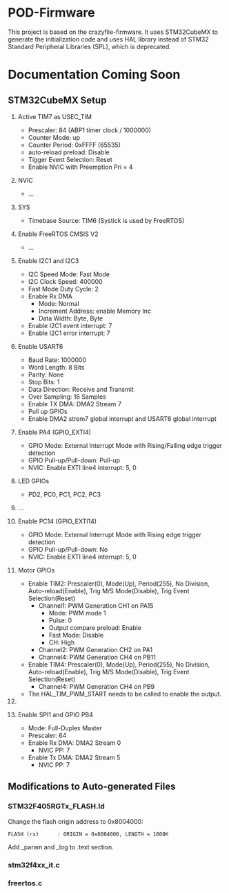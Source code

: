 # POD-Firmware

This project is based on the crazyflie-firmware. It uses STM32CubeMX to generate the initialization code and uses HAL library instead of STM32 Standard Peripheral Libraries (SPL), which is deprecated.

# Documentation Coming Soon

## STM32CubeMX Setup

1. Active TIM7 as USEC_TIM
    - Prescaler: 84 (ABP1 timer clock / 1000000)
    - Counter Mode: up
    - Counter Period: 0xFFFF (65535)
    - auto-reload preload: Disable
    - Tigger Event Selection: Reset
    - Enable NVIC with Preemption Pri = 4

2. NVIC
    - ...

3. SYS
    - Timebase Source: TIM6 (Systick is used by FreeRTOS)

3. Enable FreeRTOS CMSIS V2
    - ...

4. Enable I2C1 and I2C3
    - I2C Speed Mode: Fast Mode
    - I2C Clock Speed: 400000
    - Fast Mode Duty Cycle: 2
    - Enable Rx DMA
        - Mode: Normal
        - Increment Address: enable Memory Inc
        - Data Width: Byte, Byte
    - Enable I2C1 event interrupt: 7
    - Enable I2C1 error interrupt: 7

5. Enable USART6
    - Baud Rate: 1000000
    - Word Length: 8 Bits
    - Parity: None
    - Stop Bits: 1
    - Data Direction: Receive and Transmit
    - Over Sampling: 16 Samples
    - Enable TX DMA: DMA2 Stream 7
    - Pull up GPIOs
    - Enable DMA2 strem7 global interrupt and USART6 global interrupt

6. Enable PA4 (GPIO_EXTI4)
    - GPIO Mode: External Interrupt Mode with Rising/Falling edge trigger detection
    - GPIO Pull-up/Pull-down: Pull-up
    - NVIC: Enable EXTI line4 interrupt: 5, 0

7. LED GPIOs
    - PD2, PC0, PC1, PC2, PC3

8. ...

9. Enable PC14 (GPIO_EXTI14)
    - GPIO Mode: External Interrupt Mode with Rising edge trigger detection
    - GPIO Pull-up/Pull-down: No
    - NVIC: Enable EXTI line4 interrupt: 5, 0
    <!-- Enable IWDG -->
    <!-- - IWDG counter clock prescaler: 32 -->
    <!-- - IWDG down-counter reload value: 188 -->

10. Motor GPIOs
    - Enable TIM2: Prescaler(0), Mode(Up), Period(255), No Division, Auto-reload(Enable), Trig M/S Mode(Disable), Trig Event Selection(Reset)
        - Channel1: PWM Generation CH1 on PA15
            - Mode: PWM mode 1
            - Pulse: 0
            - Output compare preload: Enable
            - Fast Mode: Disable
            - CH: High
        - Channel2: PWM Generation CH2 on PA1
        - Channel4: PWM Generation CH4 on PB11
    - Enable TIM4: Prescaler(0), Mode(Up), Period(255), No Division, Auto-reload(Enable), Trig M/S Mode(Disable), Trig Event Selection(Reset)
        - Channel4: PWM Generation CH4 on PB9
    - The HAL_TIM_PWM_START needs to be called to enable the output.

11. 

12. Enable SPI1 and GPIO PB4
    - Mode: Full-Duplex Master
    - Prescaler: 64
    - Enable Rx DMA: DMA2 Stream 0
        - NVIC PP: 7
    - Enable Tx DMA: DMA2 Stream 5
        - NVIC PP: 7

## Modifications to Auto-generated Files

### STM32F405RGTx_FLASH.ld

Change the flash origin address to 0x8004000:

```FLASH (rx)      : ORIGIN = 0x8004000, LENGTH = 1008K```

Add _param and _log to .text section.

### stm32f4xx_it.c

### freertos.c

